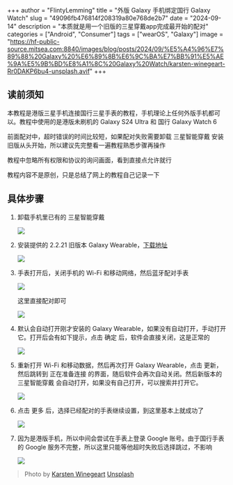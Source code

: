 +++
author = "FlintyLemming"
title = "外版 Galaxy 手机绑定国行 Galaxy Watch"
slug = "49096fb476814f208319a80e768de2b7"
date = "2024-09-14"
description = "本质就是用一个旧版的三星穿戴app完成最开始的配对"
categories = ["Android", "Consumer"]
tags = ["wearOS", "Galaxy"]
image = "https://hf-public-source.mitsea.com:8840/images/blog/posts/2024/09/%E5%A4%96%E7%89%88%20Galaxy%20%E6%89%8B%E6%9C%BA%E7%BB%91%E5%AE%9A%E5%9B%BD%E8%A1%8C%20Galaxy%20Watch/karsten-winegeart-Rr0DAKP6bu4-unsplash.avif"
+++

## 读前须知

本教程是港版三星手机连接国行三星手表的教程，手机理论上任何外版手机都可以。教程中使用的是港版未刷机的 Galaxy S24 Ultra 和 国行 Galaxy Watch 6

前面配对中，超时错误的时间比较短，如果配对失败需要卸载 三星智能穿戴 安装旧版从头开始，所以建议先完整看一遍教程熟悉步骤再操作

教程中忽略所有权限和协议的询问画面，看到直接点允许就行

教程内容不是原创，只是总结了网上的教程自己记录一下

## 具体步骤

1. 卸载手机里已有的 三星智能穿戴
    
    ![](https://hf-public-source.mitsea.com:8840/images/blog/posts/2024/09/%E5%A4%96%E7%89%88%20Galaxy%20%E6%89%8B%E6%9C%BA%E7%BB%91%E5%AE%9A%E5%9B%BD%E8%A1%8C%20Galaxy%20Watch/Screenshot_20240912_185902_Package_installer-1.avif)
    
2. 安装提供的 2.2.21 旧版本 Galaxy Wearable，[下载地址](https://index.mitsea.com/%E8%BD%AF%E4%BB%B6/%E5%BA%94%E7%94%A8%E7%A8%8B%E5%BA%8F/Android/com.samsung.android.app.watchmanager_2.2.21.18080361-2118080361_minAPI18(nodpi)_apkmirror.com.apk)
    
    ![](https://hf-public-source.mitsea.com:8840/images/blog/posts/2024/09/%E5%A4%96%E7%89%88%20Galaxy%20%E6%89%8B%E6%9C%BA%E7%BB%91%E5%AE%9A%E5%9B%BD%E8%A1%8C%20Galaxy%20Watch/Screenshot_20240912_190016_Package_installer.avif)
    
3. 手表打开后，关闭手机的 Wi-Fi 和移动网络，然后蓝牙配对手表
    
    ![](https://hf-public-source.mitsea.com:8840/images/blog/posts/2024/09/%E5%A4%96%E7%89%88%20Galaxy%20%E6%89%8B%E6%9C%BA%E7%BB%91%E5%AE%9A%E5%9B%BD%E8%A1%8C%20Galaxy%20Watch/IMG_8850.avif)
    
    这里直接配对即可
    
    ![](https://hf-public-source.mitsea.com:8840/images/blog/posts/2024/09/%E5%A4%96%E7%89%88%20Galaxy%20%E6%89%8B%E6%9C%BA%E7%BB%91%E5%AE%9A%E5%9B%BD%E8%A1%8C%20Galaxy%20Watch/IMG_8847.avif)
    
4. 默认会自动打开刚才安装的 Galaxy Wearable，如果没有自动打开，手动打开它。打开后会有如下提示，点击 确定 后，软件会直接关闭，这是正常的
    
    ![](https://hf-public-source.mitsea.com:8840/images/blog/posts/2024/09/%E5%A4%96%E7%89%88%20Galaxy%20%E6%89%8B%E6%9C%BA%E7%BB%91%E5%AE%9A%E5%9B%BD%E8%A1%8C%20Galaxy%20Watch/Screenshot_20240912_190554_Galaxy_Wearable.avif)
    
5. 重新打开 Wi-Fi 和移动数据，然后再次打开 Galaxy Wearable，点击 更新，然后跳转到 正在准备连接 的界面，随后软件会再次自动关闭。然后新版本的 三星智能穿戴 会自动打开，如果没有自己打开，可以搜索并打开它。
    
    ![](https://hf-public-source.mitsea.com:8840/images/blog/posts/2024/09/%E5%A4%96%E7%89%88%20Galaxy%20%E6%89%8B%E6%9C%BA%E7%BB%91%E5%AE%9A%E5%9B%BD%E8%A1%8C%20Galaxy%20Watch/IMG_8854.avif)
    
6. 点击 更多 后，选择已经配对的手表继续设置，到这里基本上就成功了
    
    ![](https://hf-public-source.mitsea.com:8840/images/blog/posts/2024/09/%E5%A4%96%E7%89%88%20Galaxy%20%E6%89%8B%E6%9C%BA%E7%BB%91%E5%AE%9A%E5%9B%BD%E8%A1%8C%20Galaxy%20Watch/IMG_8863.avif)
    
7. 因为是港版手机，所以中间会尝试在手表上登录 Google 账号。由于国行手表的 Google 服务不完整，所以这里只能等他超时失败后选择跳过，不影响
    
    ![](https://hf-public-source.mitsea.com:8840/images/blog/posts/2024/09/%E5%A4%96%E7%89%88%20Galaxy%20%E6%89%8B%E6%9C%BA%E7%BB%91%E5%AE%9A%E5%9B%BD%E8%A1%8C%20Galaxy%20Watch/IMG_8864.avif)

> Photo by [Karsten Winegeart](https://unsplash.com/@karsten116?utm_content=creditCopyText&utm_medium=referral&utm_source=unsplash) [Unsplash](https://unsplash.com/photos/a-mountain-range-with-a-dirt-road-in-the-foreground-Rr0DAKP6bu4?utm_content=creditCopyText&utm_medium=referral&utm_source=unsplash)